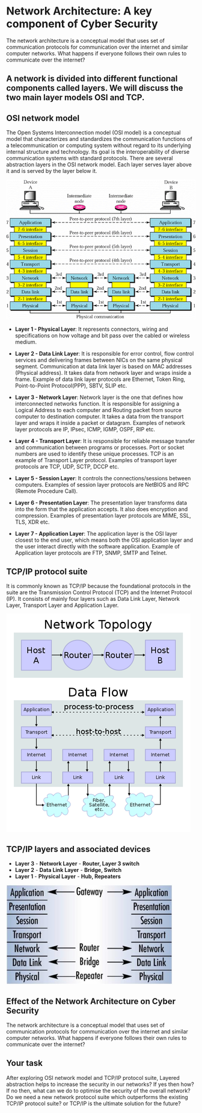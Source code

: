 # Network Architecture: A key component of Cyber Security

The network architecture is a conceptual model that uses set of communication protocols for communication over the internet and similar computer networks. What happens if everyone follows their own rules to communicate over the internet?

## A network is divided into different functional components called layers. We will discuss the two main layer models OSI and TCP.

## OSI network model
The Open Systems Interconnection model (OSI model) is a conceptual model that characterizes and standardizes the communication functions of a telecommunication or computing system without regard to its underlying internal structure and technology. Its goal is the interoperability of diverse communication systems with standard protocols. There are several abstraction layers in the OSI network model. Each layer serves layer above it and is served by the layer below it.

![GitHub Logo](./images/OSI_Layers.gif)
<!--- (source: http://rismanabila20.blogspot.com.au/2016/09/) -->

* **Layer 1 - Physical Layer**: It represents connectors, wiring and specifications on how voltage and bit pass over the cabled or wireless medium.

* **Layer 2 - Data Link Layer**: It is responsible for error control, flow control services and delivering frames between NICs on the same physical segment. Communication at data link layer is based on MAC addresses (Physical address). It takes data from network layer and wraps inside a frame. Example of data link layer protocols are Ethernet, Token Ring, Point-to-Point Protocol(PPP), SBTV, SLIP etc.

* **Layer 3 - Network Layer**: Network layer is the one that defines how interconnected networks function. It is responsible for assigning a Logical Address to each computer and Routing packet from source computer to destination computer. It takes a data from the transport layer and wraps it inside a packet or datagram. Examples of network layer protocols are IP, IPsec, ICMP, IGMP, OSPF, RIP etc.

* **Layer 4 - Transport Layer**: It is responsible for reliable message transfer and communication between programs or processes. Port or socket numbers are used to identify these unique processes. TCP is an example of Transport Layer protocol. Examples of transport layer protocols are TCP, UDP, SCTP, DCCP etc.

* **Layer 5 - Session Layer**: It controls the connections/sessions between computers. Examples of session layer protocols are NetBIOS and RPC (Remote Procedure Call).

* **Layer 6 - Presentation Layer**: The presentation layer transforms data into the form that the application accepts. It also does encryption and compression. Examples of presentation layer protocols are MIME, SSL, TLS, XDR etc.

* **Layer 7 - Application Layer**: The application layer is the OSI layer closest to the end user, which means both the OSI application layer and the user interact directly with the software application. Example of Application layer protocols are FTP, SNMP, SMTP and Telnet.


## TCP/IP protocol suite

It is commonly known as TCP/IP because the foundational protocols in the suite are the Transmission Control Protocol (TCP) and the Internet Protocol (IP). It consists of mainly four layers such as Data Link Layer, Network Layer, Transport Layer and Application Layer.


![GitHub Logo](./images/TCP-IP_stack.png)
<!--- (source: 
https://en.wikipedia.org/wiki/Internet_protocol_suite#/media/File:IP_stack_connections.svg -->

## TCP/IP layers and associated devices

* **Layer 3** - **Network Layer** - **Router, Layer 3 switch**
* **Layer 2** - **Data Link Layer** - **Bridge, Switch**
* **Layer 1** - **Physical Layer** - **Hub, Repeaters**

![GitHub Logo](./images/Networkdevices.jpg)
<!--- (source: 
https://www.automation.com/library/articles-white-papers/industrial-ethernet/introduction-to-switch-technology) -->

## Effect of the Network Architecture on Cyber Security

The network architecture is a conceptual model that uses set of communication protocols for communication over the internet and similar computer networks. What happens if everyone follows their own rules to communicate over the internet?

## Your task
After exploring OSI network model and TCP/IP protocol suite, Layered abstraction helps to increase the security in our networks? If yes then how? If no then, what can we do to optimise the security of the overall network? Do we need a new network protocol suite which outperforms the existing TCP/IP protocol suite? or TCP/IP is the ultimate solution for the future?